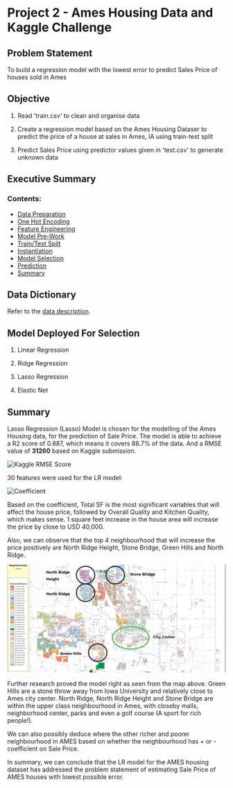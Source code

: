 # Project 2 - Ames Housing Data and Kaggle Challenge


## Problem Statement

To build a regression model with the lowest error to predict Sales Price of houses sold in Ames


## Objective
 1) Read 'train.csv' to clean and organise data 
 
 2) Create a regression model based on the Ames Housing Dataser to predict the price of a house at sales in Ames, IA using train-test split
 
 3) Predict Sales Price using predictor values given in 'test.csv' to generate unknown data
 
 
 ## Executive Summary

### Contents:

- [Data Preparation](#1.Data-Preparation)
- [One Hot Encoding](#2.One-Hot-Encoding-for-Categorical-Variables)
- [Feature Engineering](#3.Features-Engineering-with-Lasso)
- [Model Pre-Work](#4.Preparing-Data-For-Modelling-Selections)
- [Train/Test Spilt](#5.Model-Prep:-Train/Test-Split)
- [Instantiation](#6.Model-Prep:-Instantiate-models)
- [Model Selection](#7.Model-Selection)
- [Prediction](#8.Prediction)
- [Summary](#9.Summary)


## Data Dictionary

Refer to the [data description](http://jse.amstat.org/v19n3/decock/DataDocumentation.txt).


## Model Deployed For Selection

 1) Linear Regression
 
 2) Ridge Regression
 
 3) Lasso Regression
 
 4) Elastic Net
 
 
## Summary
 
Lasso Regression (Lasso) Model is chosen for the modelling of the Ames Housing data, for the prediction of Sale Price. The model is able to achieve a R2 score of 0.887, which means it covers 88.7% of the data. And a RMSE value of **31260** based on Kaggle submission. 

![Kaggle RMSE Score](../img/Kaggle_Submission.png)

30 features were used for the LR model:

![Coefficient](../img/Coefficient_LR.png)

Based on the coefficient, Total SF is the most significant variables that will affect the house price, followed by Overall Quality and Kitchen Quality, which makes sense. 1 square feet increase in the house area will increase the price by close to USD 40,000. 

Also, we can observe that the top 4 neighbourhood that will increase the price positively are North Ridge Height, Stone Bridge, Green Hills and North Ridge. 

![Ames Neighborhood](./img/Ames_Neighborhood_Map.png)

Further research proved the model right as seen from the map above. Green Hills are a stone throw away from Iowa University and relatively close to Ames city center. North Ridge, North Ridge Height and Stone Bridge are within the upper class neighbourhood in Ames, with closeby malls, neighborhood center, parks and even a golf course (A sport for rich people!). 

We can also possibly deduce where the other richer and poorer neighbourhood in AMES based on whether the neighbourhood has + or - coefficient on Sale Price. 

In summary, we can conclude that the LR model for the AMES housing dataset has addressed the problem statement of estimating Sale Price of AMES houses with lowest possible error.

